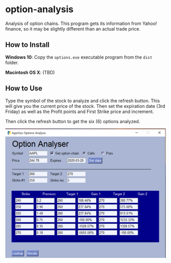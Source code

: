 # option-analysis

Analysis of option chains. This program gets its information from Yahoo! finance,
so it may be slightly different than an actual trade price.

## How to Install

__Windows 10__: Copy the `options.exe` executable program from the `dist` folder.

__Macintosh OS X__: (TBD)

## How to Use

Type the symbol of the stock to analyze and click the refresh button. This will 
give you the current price of the stock. Then set the expiration date (3rd Friday) 
as well as the Profit points and First Strike price and increment.

Then click the refresh button to get the six (6) options analyzed.

![](2020-03-19-17-47-08.png)
